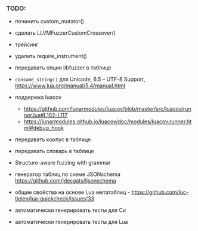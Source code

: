 ### TODO:
 
- починить custom_mutator()
- сделать LLVMFuzzerCustomCrossover()
- трейсинг
- удалить require_instrument()
- передавать опции libfuzzer в таблице


- `consume_string()` для Unicode, 6.5 – UTF-8 Support, https://www.lua.org/manual/5.4/manual.html
- поддержка luacov
  - https://github.com/lunarmodules/luacov/blob/master/src/luacov/runner.lua#L102-L117
  - https://lunarmodules.github.io/luacov/doc/modules/luacov.runner.html#debug_hook
- передавать корпус в таблице
- передавать словарь в таблице
- Structure-aware fuzzing with grammar
- генератор таблиц по схеме JSONschema https://github.com/jdesgats/ljsonschema
- общие свойства на основе Lua метатаблиц - https://github.com/luc-tielen/lua-quickcheck/issues/33
- автоматически генерировать тесты для Си
- автоматически генерировать тесты для Lua

